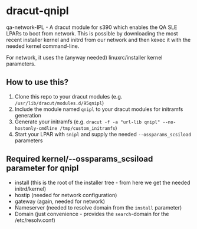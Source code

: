 # dracut-qnipl
qa-network-IPL - A dracut module for s390 which enables the QA SLE LPARs to boot from network.
This is possible by downloading the most recent installer kernel and initrd from our network 
and then kexec it with the needed kernel command-line.

For network, it uses the (anyway needed) linuxrc/installer kernel parameters.

## How to use this?
1. Clone this repo to your dracut modules (e.g. `/usr/lib/dracut/modules.d/95qnipl`)
2. Include the module named `qnipl` to your dracut modules for initramfs generation
3. Generate your initramfs (e.g. `dracut -f -a "url-lib qnipl" --no-hostonly-cmdline /tmp/custom_initramfs`)
4. Start your LPAR with `snipl` and supply the needed `--ossparams_scsiload` parameters

## Required kernel/--ossparams_scsiload parameter for qnipl
* install (this is the root of the installer tree - from here we get the needed initrd/kernel)
* hostip (needed for network configuration)
* gateway (again, needed for network)
* Nameserver (needed to resolve domain from the `install` parameter)
* Domain (just convenience - provides the `search`-domain for the /etc/resolv.conf)
